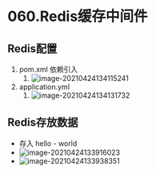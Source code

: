 # 060.Redis缓存中间件

## Redis配置

1. pom.xml 依赖引入
   1. ![image-20210424134115241](https://raw.githubusercontent.com/TWDH/Leetcode-From-Zero/pictures/img/image-20210424134115241.png)
2. application.yml
   1. ![image-20210424134131732](https://raw.githubusercontent.com/TWDH/Leetcode-From-Zero/pictures/img/image-20210424134131732.png)

## Redis存放数据

* 存入 hello - world
* ![image-20210424133916023](https://raw.githubusercontent.com/TWDH/Leetcode-From-Zero/pictures/img/image-20210424133916023.png)
* ![image-20210424133938351](https://raw.githubusercontent.com/TWDH/Leetcode-From-Zero/pictures/img/image-20210424133938351.png)

